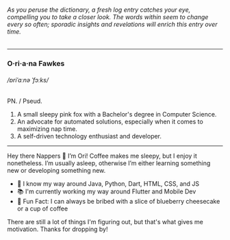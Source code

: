 ###### *As you peruse the dictionary, a fresh log entry catches your eye, compelling you to take a closer look. The words within seem to change every so often; sporadic insights and revelations will enrich this entry over time.*

---

### O·ri·a·na Fawkes 
 
###### /ɒriˈɑːnə ˈfɔːks/
 
PN. / Pseud.
1. A small sleepy pink fox with a Bachelor's degree in Computer Science.  
2. An advocate for automated solutions, especially when it comes to maximizing nap time.  
3. A self-driven technology enthusiast and developer.  
 
---

Hey there Nappers 👋 I’m Ori! Coffee makes me sleepy, but I enjoy it nonetheless. I’m usually asleep, otherwise I’m either learning something new or developing something new.

- 📜 I know my way around Java, Python, Dart, HTML, CSS, and JS
- 📚 I'm currently working my way around Flutter and Mobile Dev
- 🍰 Fun Fact: I can always be bribed with a slice of blueberry cheesecake or a cup of coffee

There are still a lot of things I'm figuring out, but that's what gives me motivation. Thanks for dropping by!
